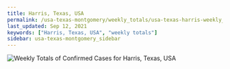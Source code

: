 ```yaml
---
title: Harris, Texas, USA
permalink: /usa-texas-montgomery/weekly_totals/usa-texas-harris-weekly_totals.html
last_updated: Sep 12, 2021
keywords: ["Harris, Texas, USA", "weekly totals"]
sidebar: usa-texas-montgomery_sidebar
---
```


![Weekly Totals of Confirmed Cases for Harris, Texas, USA](/covid_tracker/images/graphs/usa-texas-harris-weekly_totals_graph.png)
